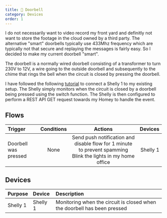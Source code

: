 ```yaml
---
title: 🚪 Doorbell
category: Devices
order: 1
---
```


I do not necessarily want to video record my front yard and definitly not want to store the footage in the cloud owned by a third party. The alternative "smart" doorbells typically use 433Mhz frequency which are typically not that secure and replaying the messages is fairly easy.
So I decided to make my current doorbell "smart".

The doorbell is a normally wired doorbell consisting of a transformer to turn 230V to 12V, a wire going to the outside doorbell and subsequently to the chime that rings the bell when the circuit is closed by pressing the doorbell.

I have followed the following [tutorial](https://www.vincenzocaputo.com/guide/door-bell-smart-shelly1-per-un-campanello-remoto-380) to connect a Shelly 1 to my existing setup. The Shelly simply monitors when the circuit is closed by a doorbell being pressed using the switch function. The Shelly is then configured to perform a REST API GET request towards my Homey to handle the event.

## Flows

| Trigger       | Conditions    | Actions | Devices |
|:------------- |:-------------:|:-------:| ------: |
| Doorbell was pressed | None | Send push notification and disable flow for 1 minute to prevent spamming<br/> Blink the lights in my home office | Shelly 1 |

## Devices

| Purpose | Device | Description |
|:------- | :----- | :---------- |
| Shelly 1 | Shelly 1 | Monitoring when the circuit is closed when the doorbell has been pressed |
